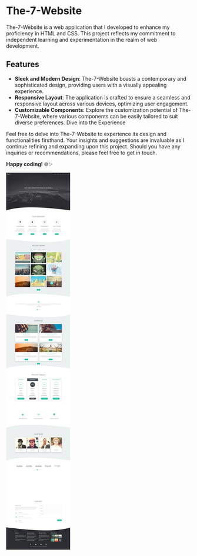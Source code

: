 # The-7-Website
The-7-Website is a web application that I developed to enhance my proficiency in HTML and CSS. This project reflects my commitment to independent learning and experimentation in the realm of web development.

## Features
- **Sleek and Modern Design**: The-7-Website boasts a contemporary and sophisticated design, providing users with a visually appealing experience.
- **Responsive Layout**: The application is crafted to ensure a seamless and responsive layout across various devices, optimizing user engagement.
- **Customizable Components**: Explore the customization potential of The-7-Website, where various components can be easily tailored to suit diverse preferences.
Dive into the Experience

Feel free to delve into The-7-Website to experience its design and functionalities firsthand. Your insights and suggestions are invaluable as I continue refining and expanding upon this project. Should you have any inquiries or recommendations, please feel free to get in touch.

**Happy coding!** 🌐✨

<img src="./images/a7mad1112.github.io_The-7-Website_.png">
